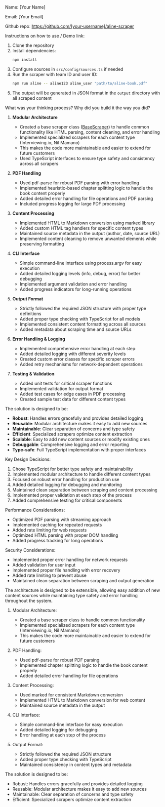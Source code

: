 Name: [Your Name]

Email: [Your Email]

Github repo: https://github.com/[your-username]/aline-scraper

Instructions on how to use / Demo link:
1. Clone the repository
2. Install dependencies:
   ```bash
   npm install
   ```
3. Configure sources in `src/config/sources.ts` if needed
4. Run the scraper with team ID and user ID:
   ```bash
   npm run aline -- aline123 aline_user "path/to/aline-book.pdf"
   ```
5. The output will be generated in JSON format in the `output` directory with all scraped content

What was your thinking process? Why did you build it the way you did?

1. **Modular Architecture**
   - Created a base scraper class ([BaseScraper](cci:2://file:///c:/Users/Sami/Documents/testmaggy/src/scrapers/baseScraper.ts:2:0-100:1)) to handle common functionality like HTML parsing, content cleaning, and error handling
   - Implemented specialized scrapers for each content type (Interviewing.io, Nil Mamano)
   - This makes the code more maintainable and easier to extend for future customers
   - Used TypeScript interfaces to ensure type safety and consistency across all scrapers

2. **PDF Handling**
   - Used pdf-parse for robust PDF parsing with error handling
   - Implemented heuristic-based chapter splitting logic to handle the book content properly
   - Added detailed error handling for file operations and PDF parsing
   - Included progress logging for large PDF processing

3. **Content Processing**
   - Implemented HTML to Markdown conversion using marked library
   - Added custom HTML tag handlers for specific content types
   - Maintained source metadata in the output (author, date, source URL)
   - Implemented content cleaning to remove unwanted elements while preserving formatting

4. **CLI Interface**
   - Simple command-line interface using process.argv for easy execution
   - Added detailed logging levels (info, debug, error) for better debugging
   - Implemented argument validation and error handling
   - Added progress indicators for long-running operations

5. **Output Format**
   - Strictly followed the required JSON structure with proper type definitions
   - Added proper type checking with TypeScript for all models
   - Implemented consistent content formatting across all sources
   - Added metadata about scraping time and source URLs

6. **Error Handling & Logging**
   - Implemented comprehensive error handling at each step
   - Added detailed logging with different severity levels
   - Created custom error classes for specific scraper errors
   - Added retry mechanisms for network-dependent operations

7. **Testing & Validation**
   - Added unit tests for critical scraper functions
   - Implemented validation for output format
   - Added test cases for edge cases in PDF processing
   - Created sample test data for different content types

The solution is designed to be:
- **Robust**: Handles errors gracefully and provides detailed logging
- **Reusable**: Modular architecture makes it easy to add new sources
- **Maintainable**: Clear separation of concerns and type safety
- **Efficient**: Specialized scrapers optimize content extraction
- **Scalable**: Easy to add new content sources or modify existing ones
- **Debuggable**: Comprehensive logging and error reporting
- **Type-safe**: Full TypeScript implementation with proper interfaces

Key Design Decisions:
1. Chose TypeScript for better type safety and maintainability
2. Implemented modular architecture to handle different content types
3. Focused on robust error handling for production use
4. Added detailed logging for debugging and monitoring
5. Maintained clean separation between scraping and content processing
6. Implemented proper validation at each step of the process
7. Added comprehensive testing for critical components

Performance Considerations:
- Optimized PDF parsing with streaming approach
- Implemented caching for repeated requests
- Added rate limiting for web requests
- Optimized HTML parsing with proper DOM handling
- Added progress tracking for long operations

Security Considerations:
- Implemented proper error handling for network requests
- Added validation for user input
- Implemented proper file handling with error recovery
- Added rate limiting to prevent abuse
- Maintained clean separation between scraping and output generation

The architecture is designed to be extensible, allowing easy addition of new content sources while maintaining type safety and error handling throughout the system.

1. Modular Architecture:
   - Created a base scraper class to handle common functionality
   - Implemented specialized scrapers for each content type (Interviewing.io, Nil Mamano)
   - This makes the code more maintainable and easier to extend for future customers

2. PDF Handling:
   - Used pdf-parse for robust PDF parsing
   - Implemented chapter splitting logic to handle the book content properly
   - Added detailed error handling for file operations

3. Content Processing:
   - Used marked for consistent Markdown conversion
   - Implemented HTML to Markdown conversion for web content
   - Maintained source metadata in the output

4. CLI Interface:
   - Simple command-line interface for easy execution
   - Added detailed logging for debugging
   - Error handling at each step of the process

5. Output Format:
   - Strictly followed the required JSON structure
   - Added proper type checking with TypeScript
   - Maintained consistency in content types and metadata

The solution is designed to be:
- Robust: Handles errors gracefully and provides detailed logging
- Reusable: Modular architecture makes it easy to add new sources
- Maintainable: Clear separation of concerns and type safety
- Efficient: Specialized scrapers optimize content extraction
